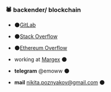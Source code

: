 ### 🕷 backender/ blockchain

- 🌑[GitLab](https://gitlab.com/emochka2007)
- 🌑[Stack Overflow](https://stackoverflow.com/users/21364335/nick)
- 🌑[Ethereum Overflow](https://ethereum.stackexchange.com/users/133652/nick)

- working at [Margex](https://margex.com/en) 🌑
- **telegram** @emoww 🌑
- **mail** nikita.poznyakov@gmail.com 🌑

<!--START_SECTION:waka-->
<!--END_SECTION:waka-->
